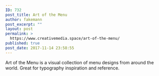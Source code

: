 ```yaml
---
ID: 732
post_title: Art of the Menu
author: fakemann
post_excerpt: ""
layout: post
permalink: >
  https://www.creativemedia.space/art-of-the-menu/
published: true
post_date: 2017-11-14 23:58:55
---
```

Art of the Menu is a visual collection of menu designs from around the world. Great for typography inspiration and reference.